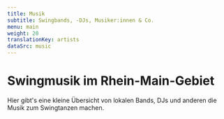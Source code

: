 ```yaml
---
title: Musik
subtitle: Swingbands, -DJs, Musiker:innen & Co.
menu: main
weight: 20
translationKey: artists
dataSrc: music
---
```

# Swingmusik im Rhein-Main-Gebiet

Hier gibt's eine kleine Übersicht von lokalen Bands, DJs und anderen die Musik zum Swingtanzen machen.
